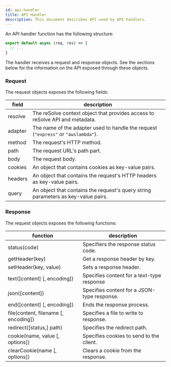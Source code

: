 ```yaml
---
id: api-handler
title: API Handler
description: This document describes API used by API handlers.
---
```


An API handler function has the following structure:

```js
export default async (req, res) => {
  // ...
}
```

The handler receives a request and response objects. See the sections below for the information on the API exposed through these objects.

### Request

The request objects exposes the following fields:

| field   | description                                                                        |
| ------- | ---------------------------------------------------------------------------------- |
| resolve | The reSolve context object that provides access to reSolve API and metadata.       |
| adapter | The name of the adapter used to handle the request (`"express"` or `"awslambda"`). |
| method  | The request's HTTP method.                                                         |
| path    | The request URL's path part.                                                       |
| body    | The request body.                                                                  |
| cookies | An object that contains cookies as key-value pairs.                                |
| headers | An object that contains the request's HTTP headers as key-value pairs.             |
| query   | An object that contains the request's query string parameters as key-value pairs.  |

### Response

The request objects exposes the following functions:

| function                             | description                                 |
| ------------------------------------ | ------------------------------------------- |
| status(code)                         | Specifiers the response status code.        |
| getHeader(key)                       | Get a response header by key.               |
| setHeader(key, value)                | Sets a response header.                     |
| text([content] [, encoding])         | Specifies content for a text-type response  |
| json([content])                      | Specifies content for a JSON-type response. |
| end([content] [, encoding])          | Ends the response process.                  |
| file(content, filename [, encoding]) | Specifies a file to write to response.      |
| redirect([status,] path)             | Specifies the redirect path.                |
| cookie(name, value [, options])      | Specifies cookies to send to the client.    |
| clearCookie(name [, options])        | Clears a cookie from the response.          |
